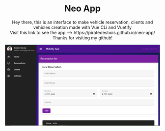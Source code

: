 <h1 align="center">
  Neo App
  </h1>
<p align="center">
  Hey there, this is an interface to make vehicle reservation, clients and vehicles creation  made with Vue CLi and Vuetify</br>
  Visit this link to see the app --> https://piratedesbois.github.io/neo-app/ </br>
  Thanks for visiting my github!</p>
<p align="center">
  <img src="https://github.com/PirateDesBois/neo-mob/blob/main/src/assets/neoApp.png?raw=true" width="850" title="Neo App Screenshot">
</p>

